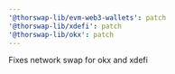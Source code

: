 ```yaml
---
'@thorswap-lib/evm-web3-wallets': patch
'@thorswap-lib/xdefi': patch
'@thorswap-lib/okx': patch
---
```


Fixes network swap for okx and xdefi
